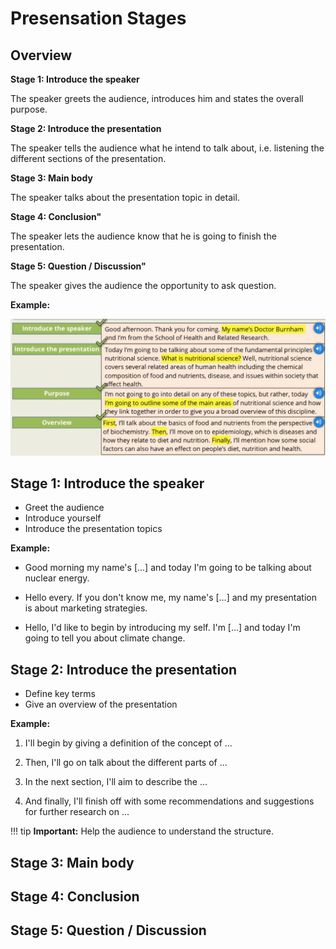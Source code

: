 # Presensation Stages

## Overview

**Stage 1: Introduce the speaker**

The speaker greets the audience, introduces him and states the overall purpose.

**Stage 2: Introduce the presentation**

The speaker tells the audience what he intend to talk about, i.e. listening the different sections of the presentation.

**Stage 3: Main body**

The speaker talks about the presentation topic in detail.

**Stage 4: Conclusion"**

The speaker lets the audience know that he is going to finish the presentation.

**Stage 5: Question / Discussion"**

The speaker gives the audience the opportunity to ask question.

**Example:**

![PST_01](assets/PST_01.jpg)

## Stage 1: Introduce the speaker
* Greet the audience
* Introduce yourself
* Introduce the presentation topics

**Example:**

* Good morning my name's […] and today I'm going to be talking about nuclear energy.

* Hello every. If you don't know me, my name's […] and my presentation is about marketing strategies.

* Hello, I'd like to begin by introducing my self. I'm […] and today I'm going to tell you about climate change.

## Stage 2: Introduce the presentation
* Define key terms
* Give an overview of the presentation

**Example:**

1. I'll begin by giving a definition of the concept of ...

2. Then, I'll go on talk about the different parts of ...

3. In the next section, I'll aim to describe the ...

4. And finally, I'll finish off with some recommendations and suggestions for further research on ...

!!! tip
    **Important:** Help the audience to understand the structure.

## Stage 3: Main body

## Stage 4: Conclusion

## Stage 5: Question / Discussion